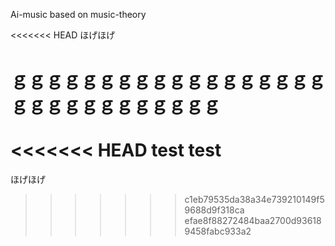 Ai-music based on music-theory

<<<<<<< HEAD
ほげほげ


ｇｇｇｇｇｇｇｇｇｇｇｇｇｇｇｇｇｇｇｇｇｇｇｇｇｇｇｇｇｇ
=======
<<<<<<< HEAD
test test
=======
ほげほげ
>>>>>>> c1eb79535da38a34e739210149f59688d9f318ca
>>>>>>> efae8f88272484baa2700d936189458fabc933a2
